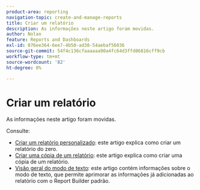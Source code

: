 ```yaml
---
product-area: reporting
navigation-topic: create-and-manage-reports
title: Criar um relatório
description: As informações neste artigo foram movidas.
author: Nolan
feature: Reports and Dashboards
exl-id: 076ee364-6ee7-4b50-ad38-54aebaf56036
source-git-commit: 54f4c136cfaaaaaa90a4fc64d3ffd06816cff9cb
workflow-type: tm+mt
source-wordcount: '82'
ht-degree: 0%

---
```


# Criar um relatório

As informações neste artigo foram movidas.

Consulte:

* [Criar um relatório personalizado](../../../reports-and-dashboards/reports/creating-and-managing-reports/create-custom-report.md): este artigo explica como criar um relatório do zero.
* [Criar uma cópia de um relatório](../../../reports-and-dashboards/reports/creating-and-managing-reports/create-copy-report.md): este artigo explica como criar uma cópia de um relatório.
* [Visão geral do modo de texto](../../../reports-and-dashboards/reports/text-mode/understand-text-mode.md): este artigo contém informações sobre o modo de texto, que permite aprimorar as informações já adicionadas ao relatório com o Report Builder padrão.
